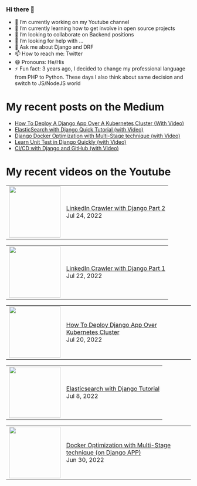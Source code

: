 ### Hi there 👋


- 🔭 I’m currently working on my Youtube channel
- 🌱 I’m currently learning how to get involve in open source projects
- 👯 I’m looking to collaborate on Backend positions
- 🤔 I’m looking for help with ...
- 💬 Ask me about Django and DRF
- 📫 How to reach me: Twitter
- 😄 Pronouns: He/His
- ⚡ Fun fact: 3 years ago, I decided to change my professional language from PHP to Python. These days I also think about same decision and switch to JS/NodeJS world


# My recent posts on the Medium
<!-- MEDIUM-POST-LIST:START -->
- [How To Deploy A Django App Over A Kubernetes Cluster &lpar;With Video&rpar;](https://medium.com/@tech_with_mike/how-to-deploy-a-django-app-over-a-kubernetes-cluster-with-video-bc5c807d80e2?source=rss-9aeaf3f70d42------2)
- [ElasticSearch with Django Quick Tutorial &lpar;with Video&rpar;](https://medium.com/@tech_with_mike/elasticsearch-with-django-quick-tutorial-with-video-e75263f813c7?source=rss-9aeaf3f70d42------2)
- [Django Docker Optimization with Multi-Stage technique &lpar;with Video&rpar;](https://medium.com/@tech_with_mike/django-docker-optimization-with-multi-stage-technique-with-video-73d96669cd2e?source=rss-9aeaf3f70d42------2)
- [Learn Unit Test in Django Quickly &lpar;with Video&rpar;](https://medium.com/@tech_with_mike/learn-unit-test-in-django-quickly-with-video-9c39a1c86d47?source=rss-9aeaf3f70d42------2)
- [CI/CD with Django and GitHub &lpar;with Video&rpar;](https://medium.com/@tech_with_mike/ci-cd-with-django-and-github-6499c4ced80c?source=rss-9aeaf3f70d42------2)
<!-- MEDIUM-POST-LIST:END -->

# My recent videos on the Youtube
<!-- YOUTUBE-POST-LIST:START --><table><tr><td style="border:none;"><a href="https://www.youtube.com/watch?v=wkHPLbtnZCA"><img width="140px" src="https://i.ytimg.com/vi/wkHPLbtnZCA/mqdefault.jpg"></a></td>
<td style="border:none;"><a href="https://www.youtube.com/watch?v=wkHPLbtnZCA">LinkedIn Crawler with Django Part 2</a><br/>Jul 24, 2022</td></tr></table>
<table><tr><td style="border:none;"><a href="https://www.youtube.com/watch?v=CDhUzTOIZO4"><img width="140px" src="https://i.ytimg.com/vi/CDhUzTOIZO4/mqdefault.jpg"></a></td>
<td style="border:none;"><a href="https://www.youtube.com/watch?v=CDhUzTOIZO4">LinkedIn Crawler with Django Part 1</a><br/>Jul 22, 2022</td></tr></table>
<table><tr><td style="border:none;"><a href="https://www.youtube.com/watch?v=swLAV_uCYCk"><img width="140px" src="https://i.ytimg.com/vi/swLAV_uCYCk/mqdefault.jpg"></a></td>
<td style="border:none;"><a href="https://www.youtube.com/watch?v=swLAV_uCYCk">How To Deploy Django App Over Kubernetes Cluster</a><br/>Jul 20, 2022</td></tr></table>
<table><tr><td style="border:none;"><a href="https://www.youtube.com/watch?v=X9Hc0VP0Z4U"><img width="140px" src="https://i.ytimg.com/vi/X9Hc0VP0Z4U/mqdefault.jpg"></a></td>
<td style="border:none;"><a href="https://www.youtube.com/watch?v=X9Hc0VP0Z4U">Elasticsearch with Django Tutorial</a><br/>Jul 8, 2022</td></tr></table>
<table><tr><td style="border:none;"><a href="https://www.youtube.com/watch?v=5hSus7e4X1U"><img width="140px" src="https://i.ytimg.com/vi/5hSus7e4X1U/mqdefault.jpg"></a></td>
<td style="border:none;"><a href="https://www.youtube.com/watch?v=5hSus7e4X1U">Docker Optimization with Multi-Stage technique &lpar;on Django APP&rpar;</a><br/>Jun 30, 2022</td></tr></table>
<!-- YOUTUBE-POST-LIST:END -->
